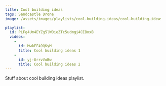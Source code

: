 ```yaml
---
title: Cool building ideas
tags: Sandcastle Drone
image: /assets/images/playlists/cool-building-ideas/cool-building-ideas-logo.jpg

playlist:
  id: PLFg4Um4EYZg5lWOieZTc5udmgj4CEBnxB
  videos:
    - 
      id: MwkFF49QKyM
      title: Cool building ideas 1
    - 
      id: yj-GrrvVoBw
      title: Cool building ideas 2
---
```

<p>Stuff about cool building ideas playlist.</p>